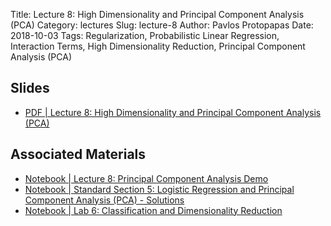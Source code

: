 Title: Lecture 8: High Dimensionality and Principal Component Analysis (PCA)
Category: lectures
Slug: lecture-8
Author: Pavlos Protopapas
Date: 2018-10-03
Tags: Regularization, Probabilistic Linear Regression, Interaction Terms, High Dimensionality Reduction, Principal Component Analysis (PCA)

## Slides

- [PDF | Lecture 8: High Dimensionality and Principal Component Analysis (PCA)]({attach}presentation/lecture8_pca.pdf)

## Associated Materials

- [Notebook | Lecture 8: Principal Component Analysis Demo]({filename}notebook/lecture8.ipynb)
- [Notebook | Standard Section 5: Logistic Regression and Principal Component Analysis (PCA) - Solutions]({filename}../../sections/section5/notebook/solutions/section5_solutions.ipynb)
- [Notebook | Lab 6: Classification and Dimensionality Reduction]({filename}../../labs/lab6/notebook/lab6_classification.ipynb)